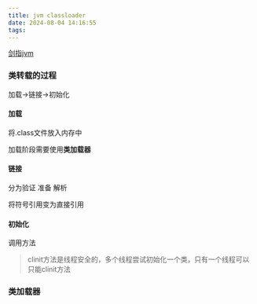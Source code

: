 ```yaml
---
title: jvm classloader
date: 2024-08-04 14:16:55
tags:
---
```


[剑指jvm](https://weread.qq.com/web/reader/30932dd0813ab8194g0175fd)

### 类转载的过程

加载->链接->初始化


#### 加载

将.class文件放入内存中

加载阶段需要使用**类加载器**

#### 链接

分为验证 准备 解析

将符号引用变为直接引用

#### 初始化

调用<clinit>方法

> clinit方法是线程安全的，多个线程尝试初始化一个类，只有一个线程可以只能clinit方法


### 类加载器